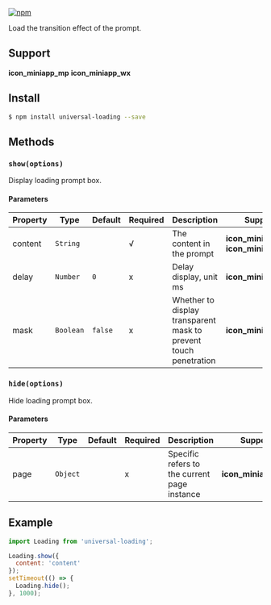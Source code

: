 [![npm](https://img.shields.io/npm/v/universal-loading.svg)](https://www.npmjs.com/package/universal-loading)

Load the transition effect of the prompt.

## Support
__icon_miniapp_mp__ __icon_miniapp_wx__

## Install

```bash
$ npm install universal-loading --save
```

## Methods

### `show(options)`

Display loading prompt box.

#### Parameters
| Property | Type      | Default | Required | Description                                                      | Support                                 |
| -------- | --------- | ------- | -------- | ---------------------------------------------------------------- | --------------------------------------- |
| content  | `String`  |         | √        | The content in the prompt                                        | __icon_miniapp_mp__ __icon_miniapp_wx__ |
| delay    | `Number`  | `0`     | x        | Delay display, unit ms                                           | __icon_miniapp_mp__                     |
| mask     | `Boolean` | `false` | x        | Whether to display transparent mask to prevent touch penetration | __icon_miniapp_wx__                     |

### `hide(options)`

Hide loading prompt box.

#### Parameters
| Property | Type     | Default | Required | Description                                  | Support             |
| -------- | -------- | ------- | -------- | -------------------------------------------- | ------------------- |
| page     | `Object` |         | x        | Specific refers to the current page instance | __icon_miniapp_mp__ |

## Example

```js
import Loading from 'universal-loading';

Loading.show({
  content: 'content'
});
setTimeout(() => {
  Loading.hide();
}, 1000);

```

